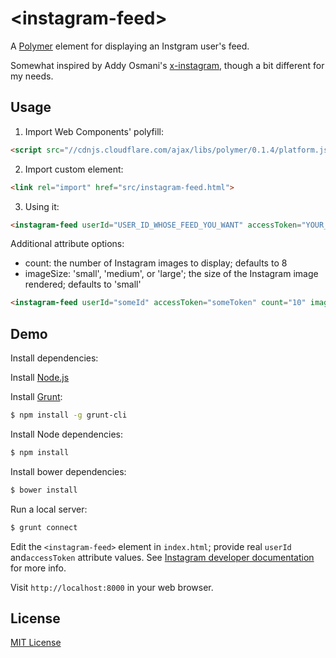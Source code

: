 # &lt;instagram-feed&gt;

A [Polymer](http://polymer-project.org) element for displaying an Instgram user's feed.

Somewhat inspired by Addy Osmani's [x-instagram](http://github.com/addyosmani/x-instagram), though a bit different for my needs.

## Usage

1. Import Web Components' polyfill:

```html
<script src="//cdnjs.cloudflare.com/ajax/libs/polymer/0.1.4/platform.js"></script>
```

2. Import custom element:

```html
<link rel="import" href="src/instagram-feed.html">
```

3. Using it:

```html
<instagram-feed userId="USER_ID_WHOSE_FEED_YOU_WANT" accessToken="YOUR_INSTAGRAM_API_ACCESS_TOKEN"><instagram-feed>
```

Additional attribute options:

- count: the number of Instagram images to display; defaults to 8
- imageSize: 'small', 'medium', or 'large'; the size of the Instagram image rendered; defaults to 'small'

```html
<instagram-feed userId="someId" accessToken="someToken" count="10" imageSize="large"></instagram-feed>
```

## Demo

Install dependencies:

Install [Node.js](http://nodejs.org/download/)

Install [Grunt](http://gruntjs.com/):

```sh
$ npm install -g grunt-cli
```

Install Node dependencies:

```sh
$ npm install
```

Install bower dependencies:

```sh
$ bower install
```

Run a local server:

```sh
$ grunt connect
```

Edit the `<instagram-feed>` element in `index.html`; provide real `userId` and`accessToken` attribute
values. See [Instagram developer documentation](http://instagram.com/developer/) for more info.

Visit `http://localhost:8000` in your web browser.

## License

[MIT License](http://opensource.org/licenses/MIT)
